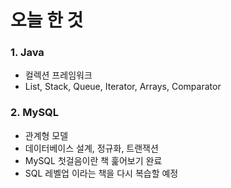 # 오늘 한 것
### 1. Java
- 컬렉션 프레임워크 
- List, Stack, Queue, Iterator, Arrays, Comparator

### 2. MySQL
- 관계형 모델
- 데이터베이스 설계, 정규화, 트랜잭션 
- MySQL 첫걸음이란 책 훑어보기 완료
- SQL 레벨업 이라는 책을 다시 복습할 예정 
